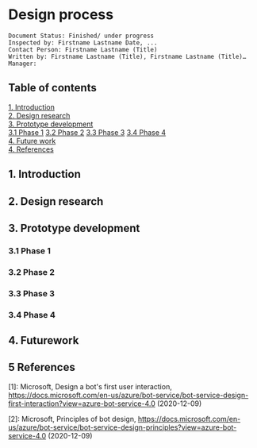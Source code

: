 # Design process


    Document Status: Finished/ under progress
    Inspected by: Firstname Lastname Date, ...
    Contact Person: Firstname Lastname (Title)
    Written by: Firstname Lastname (Title), Firstname Lastname (Title)…
    Manager:
## Table of contents
[1. Introduction](#introduction)   
[2. Design research](#unittesting)      
[3. Prototype development](#uitesting)   
[3.1 Phase 1](##phaseone)
[3.2 Phase 2](##phasetwo) 
[3.3 Phase 3](##phasethree) 
[3.4 Phase 4](##phasefour)    
[4. Future work](#futurework)   
[4. References](#references)  

## 1. Introduction <a name="introduction"></a>



## 2. Design research <a name="designresearch"></a>


## 3. Prototype development <a name="uitesting"></a>

### 3.1 Phase 1 <a name="phaseone"></a>


### 3.2 Phase 2 <a name="phasetwo"></a>


### 3.3 Phase 3 <a name="phasethree"></a>


### 3.4 Phase 4 <a name="phasefour"></a>


## 4. Futurework <a name="futurework"></a>

## 5 References <a name="references"></a>
[1]: Microsoft, Design a bot's first user interaction, https://docs.microsoft.com/en-us/azure/bot-service/bot-service-design-first-interaction?view=azure-bot-service-4.0 (2020-12-09) 

[2]: Microsoft, Principles of bot design, https://docs.microsoft.com/en-us/azure/bot-service/bot-service-design-principles?view=azure-bot-service-4.0 (2020-12-09) 




